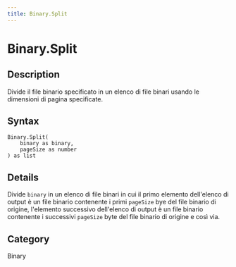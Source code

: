 ```yaml
---
title: Binary.Split
---
```


# Binary.Split


## Description

Divide il file binario specificato in un elenco di file binari usando le dimensioni di pagina specificate.


## Syntax

```powerquery
Binary.Split(
    binary as binary,
    pageSize as number
) as list
```


## Details

Divide <code>binary</code> in un elenco di file binari in cui il primo elemento dell'elenco di output è un file binario contenente i primi <code>pageSize</code> bye del    file binario di origine, l'elemento successivo dell'elenco di output è un file binario contenente i successivi <code>pageSize</code> byte del file binario di origine e così via.



## Category
Binary
